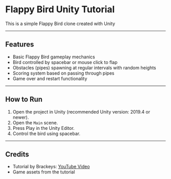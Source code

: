 # Flappy Bird Unity Tutorial

This is a simple Flappy Bird clone created with Unity

---

## Features

- Basic Flappy Bird gameplay mechanics
- Bird controlled by spacebar or mouse click to flap
- Obstacles (pipes) spawning at regular intervals with random heights
- Scoring system based on passing through pipes
- Game over and restart functionality

---

## How to Run

1. Open the project in Unity (recommended Unity version: 2019.4 or newer).
2. Open the `Main` scene.
3. Press Play in the Unity Editor.
4. Control the bird using spacebar.

---

## Credits

- Tutorial by Brackeys: [YouTube Video](https://www.youtube.com/watch?v=XtQMytORBmM)
- Game assets from the tutorial
